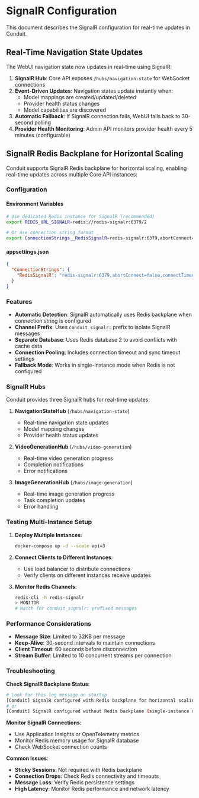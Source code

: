 # SignalR Configuration

This document describes the SignalR configuration for real-time updates in Conduit.

## Real-Time Navigation State Updates

The WebUI navigation state now updates in real-time using SignalR:

1. **SignalR Hub**: Core API exposes `/hubs/navigation-state` for WebSocket connections
2. **Event-Driven Updates**: Navigation states update instantly when:
   - Model mappings are created/updated/deleted
   - Provider health status changes  
   - Model capabilities are discovered
3. **Automatic Fallback**: If SignalR connection fails, WebUI falls back to 30-second polling
4. **Provider Health Monitoring**: Admin API monitors provider health every 5 minutes (configurable)

## SignalR Redis Backplane for Horizontal Scaling

Conduit supports SignalR Redis backplane for horizontal scaling, enabling real-time updates across multiple Core API instances:

### Configuration

#### Environment Variables
```bash
# Use dedicated Redis instance for SignalR (recommended)
export REDIS_URL_SIGNALR=redis://redis-signalr:6379/2

# Or use connection string format
export ConnectionStrings__RedisSignalR=redis-signalr:6379,abortConnect=false,connectTimeout=5000,syncTimeout=5000
```

#### appsettings.json
```json
{
  "ConnectionStrings": {
    "RedisSignalR": "redis-signalr:6379,abortConnect=false,connectTimeout=5000,syncTimeout=5000"
  }
}
```

### Features

- **Automatic Detection**: SignalR automatically uses Redis backplane when connection string is configured
- **Channel Prefix**: Uses `conduit_signalr:` prefix to isolate SignalR messages
- **Separate Database**: Uses Redis database 2 to avoid conflicts with cache data
- **Connection Pooling**: Includes connection timeout and sync timeout settings
- **Fallback Mode**: Works in single-instance mode when Redis is not configured

### SignalR Hubs

Conduit provides three SignalR hubs for real-time updates:

1. **NavigationStateHub** (`/hubs/navigation-state`)
   - Real-time navigation state updates
   - Model mapping changes
   - Provider health status updates

2. **VideoGenerationHub** (`/hubs/video-generation`)
   - Real-time video generation progress
   - Completion notifications
   - Error notifications

3. **ImageGenerationHub** (`/hubs/image-generation`)
   - Real-time image generation progress
   - Task completion updates
   - Error handling

### Testing Multi-Instance Setup

1. **Deploy Multiple Instances**:
   ```bash
   docker-compose up -d --scale api=3
   ```

2. **Connect Clients to Different Instances**:
   - Use load balancer to distribute connections
   - Verify clients on different instances receive updates

3. **Monitor Redis Channels**:
   ```bash
   redis-cli -h redis-signalr
   > MONITOR
   # Watch for conduit_signalr: prefixed messages
   ```

### Performance Considerations

- **Message Size**: Limited to 32KB per message
- **Keep-Alive**: 30-second intervals to maintain connections
- **Client Timeout**: 60 seconds before disconnection
- **Stream Buffer**: Limited to 10 concurrent streams per connection

### Troubleshooting

**Check SignalR Backplane Status**:
```bash
# Look for this log message on startup
[Conduit] SignalR configured with Redis backplane for horizontal scaling
# or
[Conduit] SignalR configured without Redis backplane (single-instance mode)
```

**Monitor SignalR Connections**:
- Use Application Insights or OpenTelemetry metrics
- Monitor Redis memory usage for SignalR database
- Check WebSocket connection counts

**Common Issues**:
- **Sticky Sessions**: Not required with Redis backplane
- **Connection Drops**: Check Redis connectivity and timeouts
- **Message Loss**: Verify Redis persistence settings
- **High Latency**: Monitor Redis performance and network latency